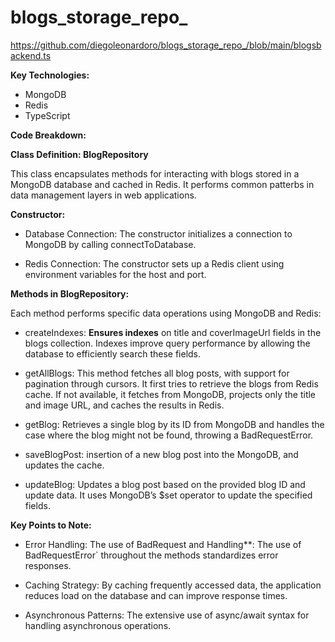 # blogs_storage_repo_

https://github.com/diegoleonardoro/blogs_storage_repo_/blob/main/blogsbackend.ts

**Key Technologies:**

- MongoDB
- Redis
- TypeScript

**Code Breakdown:**

**Class Definition: BlogRepository**

This class encapsulates methods for interacting with blogs stored in a MongoDB database and cached in Redis. It performs common patterbs in data management layers in web applications.

**Constructor:**

- Database Connection: The constructor initializes a connection to MongoDB by calling connectToDatabase.

- Redis Connection: The constructor sets up a Redis client using environment variables for the host and port.

**Methods in BlogRepository:**

Each method performs specific data operations using MongoDB and Redis:

- createIndexes: **Ensures indexes** on title and coverImageUrl fields in the blogs collection. Indexes improve query performance by allowing the database to efficiently search these fields.

- getAllBlogs: This method fetches all blog posts, with support for pagination through cursors. It first tries to retrieve the blogs from Redis cache. If not available, it fetches from MongoDB, projects only the title and image URL, and caches the results in Redis.

- getBlog: Retrieves a single blog by its ID from MongoDB and handles the case where the blog might not be found, throwing a BadRequestError.

- saveBlogPost:  insertion of a new blog post into the MongoDB, and updates the cache.

- updateBlog: Updates a blog post based on the provided blog ID and update data. It uses MongoDB’s $set operator to update the specified fields.


**Key Points to Note:**

- Error Handling: The use of BadRequest and Handling**: The use of BadRequestError` throughout the methods standardizes error responses.
  
- Caching Strategy: By caching frequently accessed data, the application reduces load on the database and can improve response times.
  
- Asynchronous Patterns: The extensive use of async/await syntax for handling asynchronous operations.

  
